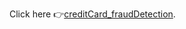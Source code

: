 

Click here 👉[creditCard_fraudDetection](https://drive.google.com/file/d/1Vq080YJBeLi9FvMvjqWB3KwVvp2_3Bsf/view?usp=sharing).

